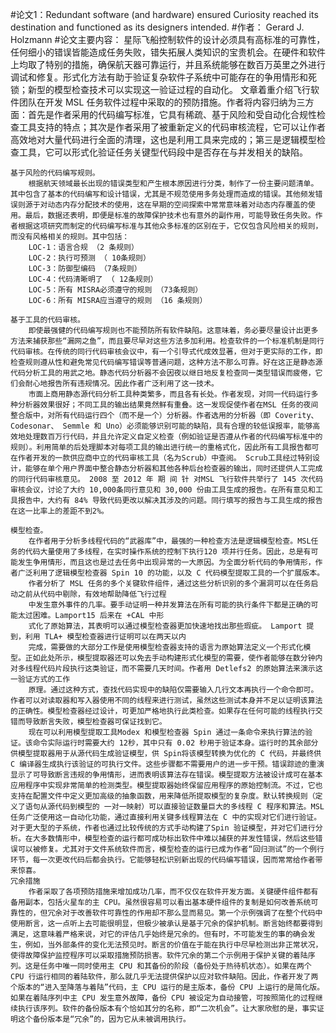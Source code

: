 #论文1：Redundant software (and hardware) ensured Curiosity reached its destination and functioned as its designers intended.
#作者： Gerard J. Holzmann
#论文主要内容：
	星际飞船控制软件的设计必须具有高标准的可靠性，任何细小的错误皆能造成任务失败，错失拓展人类知识的宝贵机会。在硬件和软件上均取了特别的措施，确保航天器可靠运行，并且系统能够在数百万英里之外进行调试和修复。形式化方法有助于验证复杂软件子系统中可能存在的争用情形和死锁；新型的模型检查技术可以实现这一验证过程的自动化。
	文章着重介绍飞行软件团队在开发 MSL 任务软件过程中采取的的预防措施。作者将内容归纳为三方面：首先是作者采用的代码编写标准，它具有稀疏、基于风险和受自动化合规性检查工具支持的特点；其次是作者采用了被重新定义的代码审核流程，它可以让作者高效地对大量代码进行全面的清理，这也是利用工具来完成的；第三是逻辑模型检查工具，它可以形式化验证任务关键型代码段中是否存在与并发相关的缺陷。

	基于风险的代码编写规则。
		根据航天领域最长出现的错误类型和产生根本原因进行分类，制作了一份主要问题清单。其中包含了基本的代码编写和设计错误，尤其是不规范使用多务处理而造成的错误。其他频发错误则源于对动态内存分配技术的使用，这在早期的空间探索中常常意味着对动态内存覆盖的使用。最后，数据还表明，即便是标准的故障保护技术也有意外的副作用，可能导致任务失败。作者根据这项研究而制定的代码编写标准与其他众多标准的区别在于，它仅包含风险相关的规则，而没有风格相关的规则。其中包括：
		LOC-1：语言合规 （2 条规则）
		LOC-2：执行可预测 （ 10条规则）
		LOC-3：防御型编码 （7条规则）
		LOC-4：代码清晰明了 （ 12条规则）
		LOC-5：所有 MISRA必须遵守的规则 （73条规则）
		LOC-6：所有 MISRA应当遵守的规则 （16 条规则）

	基于工具的代码审核。 
		即使最强健的代码编写规则也不能预防所有软件缺陷。这意味着，务必要尽量设计出更多方法来捕获那些“漏网之鱼”，而且要尽早对这些方法多加利用。检查软件的一个标准机制是同行代码审核。在传统的同行代码审核会议中，有一个引导式代成效显著，但对于更实际的工作，即检查规则遵从性和避免常见代码编写错误等普通问题，这种方法不那么可靠。好在这正是静态源代码分析工具的用武之地。静态代码分析器不会因夜以继日地反复检查同一类型错误而疲倦，它们会耐心地报告所有违规情况。因此作者广泛利用了这一技术。
		市面上商用静态源代码分析工具种类繁多，而且各有长处。作者发现，对同一代码运行多种分析器效果很好；不同工具的输出结果竟然鲜有重叠。这一发现促使作者在MSL 任务的夜间整合版中，对所有代码运行四个（而不是一个）分析器。作者选用的分析器（即 Coverity、 Codesonar、 Semmle 和 Uno）必须能够识别可能的缺陷，具有合理的较低误报率，能够高效地处理数百万行代码，并且允许定义自定义检查（例如验证是否遵从作者的代码编写标准中的规则）。利用简单的后处理脚本对每项工具的输出进行统一的重格式化，因此所有工具报告都可在作者开发的一款供应商中立的代码审核工具（名为Scrub）中查阅。 Scrub工具经过特别设计，能够在单个用户界面中整合静态分析器和其他各种后台检查器的输出，同时还提供人工完成的同行代码审核意见。 2008 至 2012 年 期 间 针 对MSL 飞行软件共举行了 145 次代码审核会议，讨论了大约 10,000条同行意见和 30,000 份由工具生成的报告。在所有意见和工具报告中，大约有 84% 导致代码更改以解决其涉及的问题。同行填写的报告与工具生成的报告在这一比率上的差距不到2%。

	模型检查。 
		在作者用于分析多线程代码的“武器库”中，最强的一种检查方法是逻辑模型检查。MSL任务的代码大量使用了多线程，在实时操作系统的控制下执行120 项并行任务。因此，总是有可能发生争用情形，而且这也是过去任务中出现异常的一大原因。为全面分析代码的争用情形，作者广泛利用了逻辑模型检查器 Spin 10 的功能，以及 C 代码模型提取工具的一个扩展版本。
		作者分析了 MSL 任务的多个关键软件组件，通过这些分析识别的多个漏洞可以在任务启动之前从代码中剔除，有效地帮助降低飞行过程
		中发生意外事件的几率。要手动证明一种并发算法在所有可能的执行条件下都是正确的可能太过困难。Lamport15 后来在 +CAL 中形
		式化了原始算法，其表明可以通过模型检查器更加快速地找出那些瑕疵。 Lamport 提到，利用 TLA+ 模型检查器进行证明可以在两天以内
		完成，需要做的大部分工作是使用模型检查器支持的语言为原始算法定义一个形式化模型。正如此处所示，模型提取器还可以免去手动构建形式化模型的需要，使作者能够在数分钟内对多线程代码片段执行这类验证，而不需要几天时间。作者用 Detlefs2 的原始算法来演示这一验证方式的工作
		原理。通过这种方式，查找代码实现中的缺陷仅需要输入几行文本再执行一个命令即可。作者可以对读取器和写入器使用不同的线程来进行测试，虽然这些测试本身并不足以证明该算法的正确性。模型检查器经过设计，可更加严格地执行此类检查。如果存在任何可能的线程执行交错而导致断言失败，模型检查器可保证找到它。
		现在可以利用模型提取工具Modex 和模型检查器 Spin 通过一条命令来执行算法的验证。该命令实际运行时需要大约 12秒，其中只有 0.02 秒用于验证本身。运行时的其余部分供模型提取器用于从源代码生成验证模型，供 Spin将该模型转换为优化的 C 代码，并最终供 C 编译器生成执行该验证的可执行文件。这些步骤都不需要用户的进一步干预。错误踪迹的重演显示了可导致断言违规的争用情形，进而表明该算法存在错误。模型提取方法被设计成可在基本应用程序中实现非常简单的检测类型。模型提取器始终保留应用程序的原始控制流。不过，它也支持在配置文件中定义更加高级的抽象函数，用来降低所提取模型的复杂度。默认转换规则（定义了语句从源代码到模型的	一对一映射）可以直接验证数量巨大的多线程 C 程序和算法。MSL 任务广泛使用这一自动化功能，通过直接利用关键多线程算法在 C 中的实现对它们进行验证。对于更大型的子系统，作者也通过比较传统的方式手动构建了Spin 验证模型，并对它们进行分析。在大多数情形中，模型检查的运行都可成功标出软件中难以捕获的并发性错误，然后这些错误可以被修复。尤其对于文件系统软件而言，模型检查的运行已成为作者“回归测试”的一个例行环节，每一次更改代码后都会执行。它能够轻松识别新出现的代码编写错误，因而常常给作者带来惊喜。
	冗余措施
		作者采取了各项预防措施来增加成功几率，而不仅仅在软件开发方面。关键硬件组件都有备用副本，包括火星车的主 CPU。虽然很容易可以看出基本硬件组件的复制是如何改善系统可靠性的，但冗余对于改善软件可靠性的作用却不那么显而易见。第一个示例强调了在整个代码中使用断言，这一点听上去可能很明显，但极少被承认是基于冗余的保护机制。断言始终都要得到满足，这意味着严格来说，对它的评估几乎始终是冗余的。但有时，不可能发生的事的确会发生，例如，当外部条件的变化无法预见时。断言的价值在于能在执行中尽早检测出非正常状况，使得故障保护监控程序可以采取措施预防损害。软件冗余的第二个示例用于保护关键的着陆序列。这是任务中唯一同时使用主 CPU 和其备份的阶段（备份处于热待机状态）。如果在两个 CPU 行运行相同的着陆软件，那么就几乎无法提供保护以应对软件缺陷。因此，作者开发了两个版本的“进入至降落与着陆”代码，主 CPU 运行的是主版本，备份 CPU 上运行的是简化版。如果在着陆序列中主 CPU 发生意外故障，备份 CPU 被设定为自动接管，可按照简化的过程继续执行该序列。软件的备份版本有个恰如其分的名称，即“二次机会”。让大家欣慰的是，事实证明这个备份版本是“冗余”的，因为它从未被调用执行。
